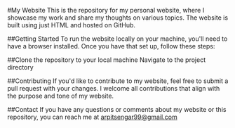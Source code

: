 #My Website
This is the repository for my personal website, where I showcase my work and share my thoughts on various topics. The website is built using just HTML and hosted on GitHub.

##Getting Started
To run the website locally on your machine, you'll need to have a browser installed. Once you have that set up, follow these steps:

##Clone the repository to your local machine
Navigate to the project directory

##Contributing
If you'd like to contribute to my website, feel free to submit a pull request with your changes. I welcome all contributions that align with the purpose and tone of my website.

##Contact
If you have any questions or comments about my website or this repository, you can reach me at arpitsengar99@gmail.com
